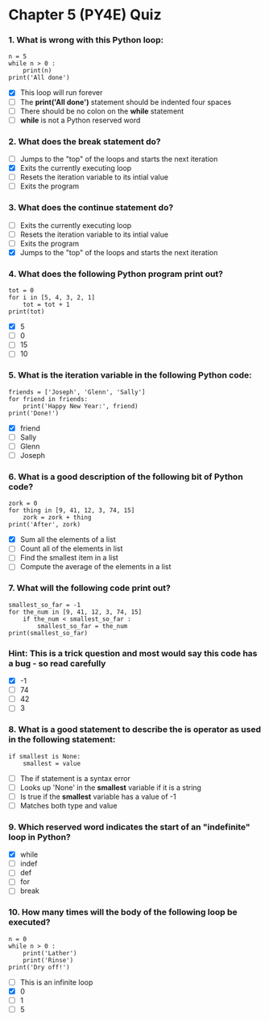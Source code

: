 # Chapter 5 (PY4E) Quiz

### 1. What is wrong with this Python loop:
```
n = 5
while n > 0 :
    print(n)
print('All done')
```
- [x] This loop will run forever 
- [ ] The __print('All done')__ statement should be indented four spaces
- [ ] There should be no colon on the __while__ statement
- [ ] __while__ is not a Python reserved word

### 2. What does the __break__ statement do?  
- [ ] Jumps to the "top" of the loops and starts the next iteration
- [x] Exits the currently executing loop
- [ ] Resets the iteration variable to its intial value 
- [ ] Exits the program

### 3. What does the __continue__ statement do?   
- [ ] Exits the currently executing loop
- [ ] Resets the iteration variable to its intial value 
- [ ] Exits the program
- [x] Jumps to the "top" of the loops and starts the next iteration

### 4. What does the following Python program print out?
```
tot = 0 
for i in [5, 4, 3, 2, 1]
    tot = tot + 1
print(tot)
```   
- [x] 5
- [ ] 0
- [ ] 15
- [ ] 10

### 5. What is the iteration variable in the following Python code:
```
friends = ['Joseph', 'Glenn', 'Sally']
for friend in friends:
    print('Happy New Year:', friend)
print('Done!')
```  
- [x] friend
- [ ] Sally
- [ ] Glenn
- [ ] Joseph

### 6. What is a good description of the following bit of Python code?
```
zork = 0
for thing in [9, 41, 12, 3, 74, 15]
    zork = zork + thing
print('After', zork)
```  
- [x] Sum all the elements of a list
- [ ] Count all of the elements in list
- [ ] Find the smallest item in a list
- [ ] Compute the average of the elements in a list

### 7. What will the following code print out?
```
smallest_so_far = -1
for the_num in [9, 41, 12, 3, 74, 15]
    if the_num < smallest_so_far :
        smallest_so_far = the_num
print(smallest_so_far)
```
### Hint: This is a trick question and most would say this code has a bug - so read carefully
- [x] -1
- [ ] 74
- [ ] 42
- [ ] 3

### 8. What is a good statement to describe the __is__ operator as used in the following statement:
```
if smallest is None:
    smallest = value
``` 
- [ ] The if statement is a syntax error 
- [ ] Looks up 'None' in the **smallest** variable if it is a string
- [ ] Is true if the **smallest** variable has a value of -1
- [ ] Matches both type and value

### 9. Which reserved word indicates the start of an "indefinite" loop in Python?
- [x] while
- [ ] indef
- [ ] def
- [ ] for 
- [ ] break

### 10. How many times will the body of the following loop be executed?
```
n = 0
while n > 0 :
    print('Lather')
    print('Rinse')
print('Dry off!')
```  
- [ ] This is an infinite loop
- [x] 0
- [ ] 1
- [ ] 5

